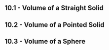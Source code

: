 ## 10.1 - Volume of a Straight Solid	

## 10.2 - Volume of a Pointed Solid	

## 10.3 - Volume of a Sphere	